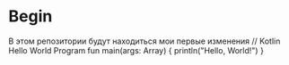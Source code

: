 # Begin
В этом репозитории будут находиться мои первые изменения
// Kotlin Hello World Program
fun main(args: Array<String>) {
    println("Hello, World!")
}
